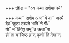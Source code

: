 +++
title = "०१ कथा दाशेमाग्नये"

+++
कथा᳓ दाशेम अग्न᳓ये का᳓ अस्मै  
देव᳓जुष्टा उच्यते भामि᳓ने गीः᳓  
यो᳓ म᳓र्तियेषु अमृ᳓त ऋता᳓वा  
हो᳓ता य᳓जिष्ठ इ᳓त् कृणो᳓ति देवा᳓न्